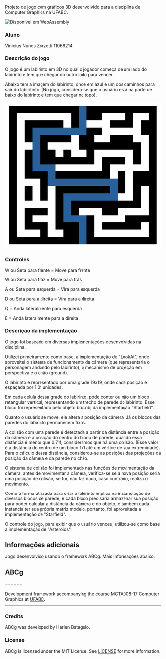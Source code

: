 Projeto de jogo com gráficos 3D desenvolvido para a disciplina de Computer Graphics na UFABC.

![Disponível em WebAssembly](https://vinszrt.github.io/automatic-sniffle/public/)

### Aluno

Vinicius Nunes Zorzetti
11068214

### Descrição do jogo

O jogo é um labirinto em 3D no qual o jogador começa de um lado do labirinto e tem que chegar do outro lado para vencer.

Abaixo tem a imagem do labirinto, onde em azul é um dos caminhos para sair do labiritinto. (No jogo, considera-se que o usuário está na parte de baixo do labirinto e tem que chegar no topo).

![alt Labirinto](public/maze.png "Maze")

### Controles

W ou Seta para frente = Move para frente

W ou Seta para tráz = Move para trás

A ou Seta para esquerda = Vira para esquerda

D ou Seta para a direita = Vira para a direita

Q = Anda lateralmente para esquerda

E = Anda lateralmente para a direita

### Descrição da implementação

O jogo foi baseado em diversas implementações desenvolvidas na disciplina.

Utilizei primeiramente como base, a implementação de "LookAt", onde aproveitei o sistema de funcionamento da câmera (que representaria o personagem andando pelo labirinto), o mecanismo de projeção em perspectiva e o chão (ground).

O labirinto é representado por uma grade 19x19, onde cada posição é espaçada por 1.0f unidades.

Em cada célula dessa grade do labirinto, pode conter ou não um bloco retangular vertical, representando um trecho de parede do labirinto. Esse bloco foi representado pelo objeto box.obj da implementação "Starfield".

Quanto o usuário se move, ele altera a posição da câmera. Já os blocos das paredes do labirinto permanecem fixas.

A colisão com uma parede é detectada a partir da distância entre a posição da câmera e a posição do centro do bloco de parede, quando essa distância é menor que 0.71f, consideramos que há uma colisão. (Esse valor é a distância do centro de um bloco 1x1 até um vértice de sua extremidade). Para o cálculo dessa distância, considerou-se as posições das projeções da posição da câmera e da parede no chão.

O sistema de colisão foi implementado nas funções de movimentação da câmera, antes de movimentar a câmera, verifica-se se a nova posição seria uma posição de colisão, se for, não faz nada, caso contrário, realiza o movimento.

Como a forma utilizada para criar o labirinto implica na instanciação de diversos blocos de parede, e cada bloco precisaria armazenar sua posição para poder calcular a distância da câmera e do objeto, e também cada instancia ter sua própria matriz modelo, portanto, foi aproveitada a implementação de "Starfield".

O controle do jogo, para exibir que o usuário venceu, utilizou-se como base a implementação de "Asteroids".

## Informações adicionais

Jogo desenvolvido usando o framework ABCg. Mais informações abaixo.

## ABCg

======

Development framework accompanying the course MCTA008-17 Computer Graphics at [UFABC](https://www.ufabc.edu.br/).

---

### Credits

ABCg was developed by Harlen Batagelo.

### License

ABCg is licensed under the MIT License. See [LICENSE](https://github.com/hbatagelo/abcg/blob/main/LICENSE) for more information.
